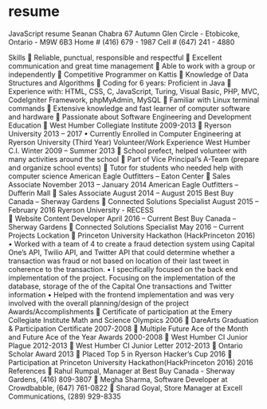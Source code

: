 # resume
JavaScript resume
Seanan Chabra
67 Autumn Glen Circle - Etobicoke, Ontario - M9W 6B3 
Home # (416) 679 - 1987 Cell # (647) 241 - 4880

Skills
	Reliable, punctual, responsible and respectful
	Excellent communication and great time management
	Able to work with a group or independently
	Competitive Programmer on Kattis
	Knowledge of Data Structures and Algorithms
	Coding for 6 years: Proficient in Java
	Experience with: HTML, CSS, C, JavaScript, Turing, Visual Basic, PHP, MVC, CodeIgniter Framework, phpMyAdmin, MySQL
	Familiar with Linux terminal commands
	Extensive knowledge and fast learner of computer software and hardware
	Passionate about Software Engineering and Development
Education
	West Humber Collegiate Institute 					                        2009-2013
	Ryerson University 							                     2013 – 2017
•	Currently Enrolled in Computer Engineering at Ryerson University (Third Year)
Volunteer/Work Experience
West Humber C.I.                                                                                                       Winter 2009 – Summer 2013
	School prefect, helped volunteer with many activities around the school
	Part of Vice Principal’s A-Team (prepare and organize school events)
	Tutor for students who needed help with computer science
American Eagle Outfitters – Eaton Center
	Sales Associate						               November 2013 – January 2014
American Eagle Outfitters – Dufferin Mall
	Sales Associate                                                                                                 August 2014 – August 2015
Best Buy Canada – Sherway Gardens
	Connected Solutions Specialist					    August 2015 – February 2016 
Ryerson University - RECESS				                            		       
	Website Content Developer						      April 2016 – Current
Best Buy Canada – Sherway Gardens
	Connected Solutions Specialist	                         			              	      May 2016 – Current 
Projects
Lockation
	Princeton University Hackathon (HackPrinceton 2016)
•	Worked with a team of 4 to create a fraud detection system using Capital One’s API, Twilio API, and Twitter API that could determine whether a transaction was fraud or not based on location of their last tweet in coherence to the transaction.
•	 I specifically focused on the back end implementation of the project. Focusing on the implementation of the database, storage of the of the Capital One transactions and Twitter information
•	Helped with the frontend implementation and was very involved with the overall planning/design of the project
Awards/Accomplishments
	Certificate of participation at the Emery Collegiate Institute Math and Science Olympics        2006
	DareArts Graduation & Participation Certificate                                                                     2007-2008
	Multiple Future Ace of the Month and Future Ace of the Year Awards                              2000-2008
	West Humber CI Junior Plague                                                                                                   2012-2013
	West Humber CI Junior Letter                                                                                                     2012-2013
	Ontario Scholar Award									     2013
	Placed Top 5 in Ryerson Hacker’s Cup							     2016
	Participation at Princeton University Hackathon(HackPrinceton 2016)			     2016
References
	Rahul Rumpal, Manager at Best Buy Canada  - Sherway Gardens, (416) 809-3807
	Megha Sharma, Software Developer at Crowdbabble, (647) 761-0822 
	Sharad Goyal, Store Manager at Excell Communications, (289) 929-8335

